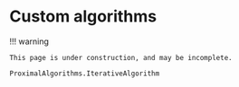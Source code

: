 # Custom algorithms

!!! warning

    This page is under construction, and may be incomplete.

```@docs
ProximalAlgorithms.IterativeAlgorithm
```

